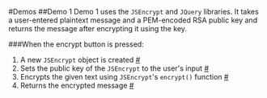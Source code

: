 #Demos
##Demo 1
Demo 1 uses the `JSEncrypt` and `JQuery` libraries. It takes a user-entered plaintext message and a PEM-encoded RSA public key and returns the message after encrypting it using the key.

###When the encrypt button is pressed:
1. A new `JSEncrypt` object is created [#](https://github.com/ChrisAtAcculynk/PayzurEncryption/blob/master/demos/demo1.html#L17)
2. Sets the public key of the `JSEncrypt` to the user's input [#](https://github.com/ChrisAtAcculynk/PayzurEncryption/blob/master/demos/demo1.html#L18)
3. Encrypts the given text using `JSEncrypt`'s `encrypt()` function [#](https://github.com/ChrisAtAcculynk/PayzurEncryption/blob/master/demos/demo1.html#L20)
4. Returns the encrypted message [#](https://github.com/ChrisAtAcculynk/PayzurEncryption/blob/master/demos/demo1.html#L21)
